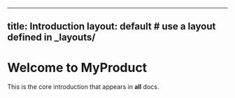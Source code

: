 
---
title: Introduction
layout: default   # use a layout defined in _layouts/
---
# Welcome to MyProduct

This is the core introduction that appears in **all** docs.
